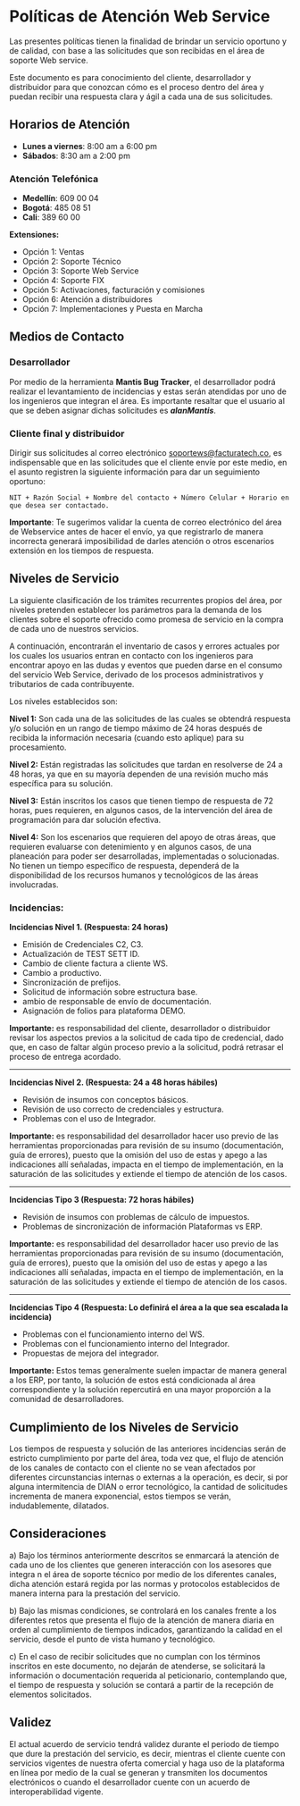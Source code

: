 # Políticas de Atención Web Service

Las presentes políticas tienen la finalidad de brindar un servicio oportuno y de calidad, con base a las solicitudes que son recibidas en el área de soporte Web service.

Este documento es para conocimiento del cliente, desarrollador y distribuidor para que conozcan cómo es el proceso dentro del área y puedan recibir una respuesta clara y ágil a cada una de sus solicitudes.


## Horarios de Atención

- **Lunes a viernes**: 8:00 am a 6:00 pm
- **Sábados**: 8:30 am a 2:00 pm

### Atención Telefónica

- **Medellín**: 609 00 04
- **Bogotá**: 485 08 51
- **Cali**: 389 60 00

**Extensiones:**
- Opción 1: Ventas
- Opción 2: Soporte Técnico
- Opción 3: Soporte Web Service
- Opción 4: Soporte FIX
- Opción 5: Activaciones, facturación y comisiones
- Opción 6: Atención a distribuidores
- Opción 7: Implementaciones y Puesta en Marcha


## Medios de Contacto

### Desarrollador
Por medio de la herramienta **Mantis Bug Tracker**, el desarrollador podrá realizar el levantamiento de incidencias y estas serán atendidas por uno de los ingenieros que integran el área. Es importante resaltar que el usuario al que se deben asignar dichas solicitudes es **_alanMantis_**.

### Cliente final y distribuidor
Dirigir sus solicitudes al correo electrónico soportews@facturatech.co, es indispensable que en las solicitudes que el cliente envíe por este medio, en el asunto registren la siguiente información para dar un seguimiento oportuno:

    NIT + Razón Social + Nombre del contacto + Número Celular + Horario en que desea ser contactado.

**Importante**: Te sugerimos validar la cuenta de correo electrónico del área de Webservice antes de hacer el envío, ya que registrarlo de manera incorrecta generará imposibilidad de darles atención o otros escenarios extensión en los tiempos de respuesta.


## Niveles de Servicio

La siguiente clasificación de los trámites recurrentes
propios del área, por niveles pretenden establecer los parámetros para la demanda de los clientes sobre el soporte ofrecido como promesa de servicio en la compra de cada uno de nuestros servicios.

A continuación, encontrarán el inventario de casos y errores actuales por los cuales los usuarios entran en contacto con los ingenieros para encontrar apoyo en las dudas y eventos que pueden darse en el consumo del servicio Web Service, derivado de los procesos administrativos y tributarios de cada contribuyente. 

Los niveles establecidos son:

**Nivel 1:** Son cada una de las solicitudes de las cuales se obtendrá respuesta y/o solución en un rango de tiempo máximo de 24 horas después de recibida la información necesaria (cuando esto aplique) para su procesamiento. 

**Nivel 2:** Están registradas las solicitudes que tardan en resolverse de 24 a 48 horas, ya que en su mayoría dependen de una revisión mucho más específica para su solución.

**Nivel 3:** Están inscritos los casos que tienen tiempo de respuesta de 72 horas, pues requieren, en algunos casos, de la intervención del área de programación para dar solución efectiva. 

**Nivel 4:** Son los escenarios que requieren del apoyo de otras áreas, que requieren evaluarse con detenimiento y en algunos casos, de una planeación para poder ser desarrolladas, implementadas o solucionadas. No tienen un tiempo específico de respuesta, dependerá de la disponibilidad de los recursos humanos y tecnológicos de las áreas involucradas.

### Incidencias:

**Incidencias Nivel 1. (Respuesta: 24 horas)**

- Emisión de Credenciales C2, C3.
- Actualización de TEST SETT ID.
- Cambio de cliente factura a cliente WS.
- Cambio a productivo.
- Sincronización de prefijos.
- Solicitud de información sobre estructura base.
- ambio de responsable de envío de documentación.
- Asignación de folios para plataforma DEMO.

**Importante:** es responsabilidad del cliente, desarrollador o distribuidor revisar los aspectos previos a la solicitud de cada tipo de credencial, dado que, en caso de faltar algún proceso previo a la solicitud, podrá retrasar el proceso de entrega acordado.

---

**Incidencias Nivel 2. (Respuesta: 24 a 48 horas hábiles)**

- Revisión de insumos con conceptos básicos.
- Revisión de uso correcto de credenciales y estructura.
- Problemas con el uso de Integrador.

**Importante:** es responsabilidad del desarrollador hacer uso previo de las herramientas proporcionadas para revisión de su insumo (documentación, guía de errores), puesto que la omisión del uso de estas y apego a las indicaciones allí señaladas, impacta en el tiempo de implementación, en la saturación de las solicitudes y extiende el tiempo de atención de los casos.

---

**Incidencias Tipo 3 (Respuesta: 72 horas hábiles)**

- Revisión de insumos con problemas de cálculo de impuestos.
- Problemas de sincronización de información Plataformas vs ERP.

**Importante:** es responsabilidad del desarrollador hacer uso previo de las herramientas proporcionadas para revisión de su insumo (documentación, guía de errores), puesto que la omisión del uso de estas y apego a las indicaciones allí señaladas, impacta en el tiempo de implementación, en la saturación de las solicitudes y extiende el tiempo de atención de los casos.

---

**Incidencias Tipo 4 (Respuesta: Lo definirá el área a la que sea escalada la incidencia)**

- Problemas con el funcionamiento interno del WS.
- Problemas con el funcionamiento interno del Integrador. 
- Propuestas de mejora del integrador.

**Importante:** Estos temas generalmente suelen impactar de manera general a los ERP, por tanto, la solución de estos está condicionada al área correspondiente y la solución repercutirá en una mayor proporción a la comunidad de desarrolladores.


## Cumplimiento de los Niveles de Servicio

Los tiempos de respuesta y solución de las anteriores incidencias serán de estricto cumplimiento por parte del área, toda vez que, el flujo de atención de los canales de contacto con el cliente no se vean afectados por diferentes circunstancias internas o externas a la operación, es decir, si por alguna intermitencia de DIAN o error tecnológico, la cantidad de solicitudes incrementa de manera exponencial, estos tiempos se verán, indudablemente, dilatados. 


## Consideraciones

a) Bajo los términos anteriormente descritos se enmarcará la atención de cada uno de los clientes que generen interacción con los asesores que integra n el área de soporte técnico por medio de los diferentes canales, dicha atención estará regida por las normas y protocolos establecidos de manera interna para la prestación del servicio.

b) Bajo las mismas condiciones, se controlará en los canales frente a los diferentes retos que presenta el flujo de la atención de manera diaria en orden al cumplimiento de tiempos indicados, garantizando la calidad en el servicio, desde el punto de vista humano y tecnológico.

c) En el caso de recibir solicitudes que no cumplan con los términos inscritos en este documento, no dejarán de atenderse, se solicitará la información o documentación requerida al peticionario, contemplando que, el tiempo de respuesta y solución se contará a partir de la recepción de elementos solicitados.

## Validez

El actual acuerdo de servicio tendrá validez durante el periodo de tiempo que dure la prestación del servicio, es decir, mientras el cliente cuente con servicios vigentes de nuestra oferta comercial y haga uso de la plataforma en línea por medio de la cual se generan y transmiten los documentos electrónicos o cuando el desarrollador cuente con un acuerdo de interoperabilidad vigente. 

